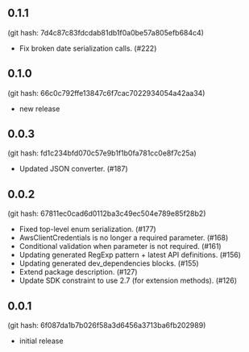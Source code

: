 ## 0.1.1

(git hash: 7d4c87c83fdcdab81db1f0a0be57a805efb684c4)

- Fix broken date serialization calls. (#222)

## 0.1.0

(git hash: 66c0c792ffe13847c6f7cac7022934054a42aa34)

- new release

## 0.0.3

(git hash: fd1c234bfd070c57e9b1f1b0fa781cc0e8f7c25a)

- Updated JSON converter. (#187)

## 0.0.2

(git hash: 67811ec0cad6d0112ba3c49ec504e789e85f28b2)

- Fixed top-level enum serialization. (#177)
- AwsClientCredentials is no longer a required parameter. (#168)
- Conditional validation when parameter is not required. (#161)
- Updating generated RegExp pattern + latest API definitions. (#156)
- Updating generated dev_dependencies blocks. (#155)
- Extend package description. (#127)
- Update SDK constraint to use 2.7 (for extension methods). (#126)

## 0.0.1

(git hash: 6f087da1b7b026f58a3d6456a3713ba6fb202989)

- initial release

